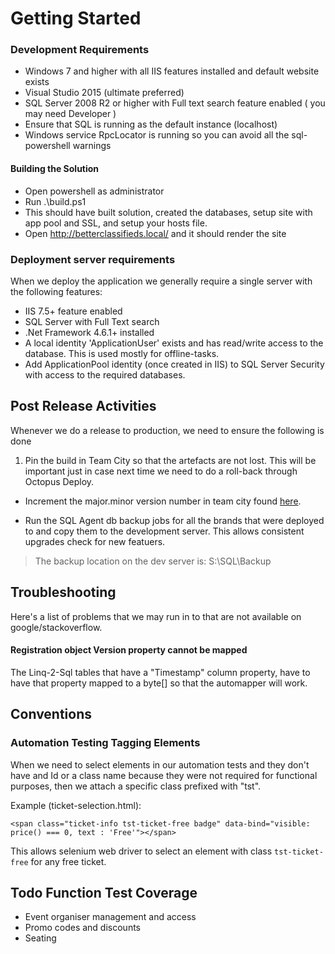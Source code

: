 # Getting Started #

### Development Requirements

- Windows 7 and higher with all IIS features installed and default website exists
- Visual Studio 2015 (ultimate preferred)
- SQL Server 2008 R2 or higher with Full text search feature enabled ( you may need Developer  )
- Ensure that SQL is running as the default instance (localhost)
- Windows service RpcLocator is running so you can avoid all the sql-powershell warnings


#### Building the Solution

- Open powershell as administrator
- Run .\build.ps1
- This should have built solution, created the databases, setup site with app pool and SSL, and setup your hosts file.
- Open http://betterclassifieds.local/ and it should render the site


### Deployment server requirements

When we deploy the application we generally require a single server with the following features:

- IIS 7.5+ feature enabled
- SQL Server with Full Text search
- .Net Framework 4.6.1+ installed
- A local identity 'ApplicationUser' exists and has read/write access to the database. This is used mostly for offline-tasks.
- Add ApplicationPool identity (once created in IIS) to SQL Server Security with access to the required databases.

## Post Release Activities


Whenever we do a release to production, we need to ensure the following is done


1. Pin the build in Team City so that the artefacts are not lost. This will be important just in case next time we need to do a roll-back through Octopus Deploy.

- Increment the major.minor version number in team city found [here](http://build.paramountit.com.au/admin/editBuildParams.html?id=buildType:bt2).

- Run the SQL Agent db backup jobs for all the brands that were deployed to and copy them to the development server. This allows consistent upgrades check for new featuers. 
> The backup location on the dev server is: S:\SQL\Backup



## Troubleshooting
Here's a list of problems that we may run in to that are not available on google/stackoverflow.

#### Registration object Version property cannot be mapped 

The Linq-2-Sql tables that have a "Timestamp" column property, have to have that
property mapped to a byte[] so that the automapper will work.


## Conventions

### Automation Testing Tagging Elements

When we need to select elements in our automation tests
and they don't have and Id or a class name because they 
were not required for functional purposes, then we attach
a specific class prefixed with "tst". 

Example (ticket-selection.html):

``` 
<span class="ticket-info tst-ticket-free badge" data-bind="visible: price() === 0, text : 'Free'"></span>
```

This allows selenium web driver to select an element with class ```tst-ticket-free``` for any free ticket.


## Todo Function Test Coverage

- Event organiser management and access
- Promo codes and discounts
- Seating